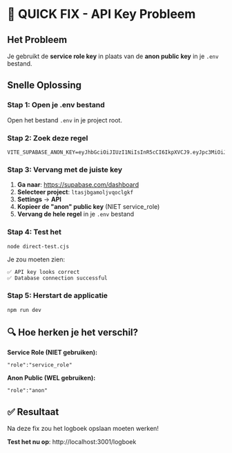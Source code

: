 # 🚀 QUICK FIX - API Key Probleem

## Het Probleem
Je gebruikt de **service role key** in plaats van de **anon public key** in je `.env` bestand.

## Snelle Oplossing

### Stap 1: Open je .env bestand
Open het bestand `.env` in je project root.

### Stap 2: Zoek deze regel
```env
VITE_SUPABASE_ANON_KEY=eyJhbGciOiJIUzI1NiIsInR5cCI6IkpXVCJ9.eyJpc3MiOiJzdXBhYmFzZSIsInJlZiI6Imx0YXNqYmdhbW9sanZxb2NsZ2tmIiwicm9sZSI6InNlcnZpY2Vfcm9sZSIsImlhdCI6MTczNDk3MjgwMCwiZXhwIjoyMDUwNTQ4ODAwfQ.xxx
```

### Stap 3: Vervang met de juiste key
1. **Ga naar**: https://supabase.com/dashboard
2. **Selecteer project**: `ltasjbgamoljvqoclgkf`
3. **Settings** → **API**
4. **Kopieer de "anon" public key** (NIET service_role)
5. **Vervang de hele regel** in je `.env` bestand

### Stap 4: Test het
```bash
node direct-test.cjs
```

Je zou moeten zien:
```
✅ API key looks correct
✅ Database connection successful
```

### Stap 5: Herstart de applicatie
```bash
npm run dev
```

## 🔍 Hoe herken je het verschil?

**Service Role (NIET gebruiken):**
```
"role":"service_role"
```

**Anon Public (WEL gebruiken):**
```
"role":"anon"
```

## ✅ Resultaat
Na deze fix zou het logboek opslaan moeten werken!

**Test het nu op**: http://localhost:3001/logboek
